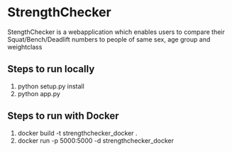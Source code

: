 # StrengthChecker

StengthChecker is a webapplication which enables users to compare their Squat/Bench/Deadlift numbers to people of same sex, age group and weightclass


## Steps to run locally
1. python setup.py install
2. python app.py

## Steps to run with Docker
1. docker build -t strengthchecker_docker .
2. docker run -p 5000:5000 -d strengthchecker_docker
